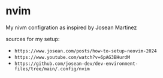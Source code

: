 # nvim

My nivm configration as inspired by Josean Martinez

sources for my setup:
- `https://www.josean.com/posts/how-to-setup-neovim-2024`
- `https://www.youtube.com/watch?v=6pAG3BHurdM`
- `https://github.com/josean-dev/dev-environment-files/tree/main/.config/nvim`

